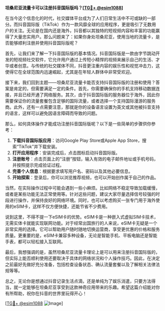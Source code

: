 **坦桑尼亚流量卡可以注册抖音国际版吗？[[TG💪+ @esim1088](https://t.me/s/esim1088)]**

在当今这个信息化的时代，社交媒体平台成为了人们日常生活中不可或缺的一部分。而抖音国际版（TikTok）作为一款风靡全球的应用程序，更是吸引了无数用户的关注。无论是在国内还是海外，抖音都以其独特的短视频内容和丰富的功能赢得了大量忠实用户。那么问题来了：如果你身处坦桑尼亚，使用当地的流量卡，是否能够顺利注册并使用抖音国际版呢？

首先，让我们来了解一下抖音国际版的基本情况。抖音国际版是一款由字节跳动开发的短视频社交软件，它允许用户通过上传短小精悍的视频来展示自己的生活、才华或者创意。与传统的社交媒体不同，抖音更注重内容的娱乐性和视觉冲击力，这使得它在全球范围内迅速崛起，尤其是在年轻人群体中非常受欢迎。

接下来，我们回到主题——坦桑尼亚流量卡能否支持抖音国际版的注册和使用？答案是肯定的，但需要满足一定的条件。首先，你需要确保你的手机支持移动数据连接，并且已经开通了网络服务。其次，由于抖音国际版的服务器位于海外，因此你需要保证你的流量套餐包含足够的国际流量，或者选择一个支持国际漫游的服务商。此外，还有一点需要注意，那就是你的设备语言设置为英文或其他被抖音支持的语言，这样可以避免因语言障碍而导致的问题。

那么，如何具体操作才能成功注册抖音国际版呢？以下是一些简单的步骤供你参考：

1. **下载抖音国际版应用**：访问Google Play Store或Apple App Store，搜索“TikTok”并下载安装。
2. **打开应用程序**：安装完成后，点击图标启动抖音国际版。
3. **注册账号**：点击页面上的“注册”按钮，输入有效的电子邮件地址或手机号码，并按照提示完成验证过程。
4. **完善个人信息**：根据要求填写用户名、密码以及其他必要信息。
5. **开始探索**：登录后，你可以浏览推荐视频，也可以开始创作属于自己的作品。

当然，在实际操作过程中可能会遇到一些小麻烦。比如网络不稳定导致加载缓慢，或者是某些功能无法正常使用等。针对这些问题，建议大家尽量选择信号较强的时段进行操作，并保持良好的网络环境。同时，也可以考虑购买一张专门用于海外使用的eSIM卡，这样不仅方便快捷，还能节省不少费用。

说到这里，不得不提一下eSIM卡的优势。eSIM卡是一种嵌入式虚拟SIM卡技术，无需实体卡就能实现联网功能。对于经常出国旅行的人来说，eSIM卡无疑是一个非常实用的选择。它可以帮助用户随时随地切换运营商，享受更优惠的价格和服务质量。更重要的是，eSIM卡兼容多种设备，无论是智能手机、平板电脑还是智能手表，都可以轻松接入互联网。

最后，我想强调的是，虽然坦桑尼亚流量卡理论上是可以用来注册抖音国际版的，但实际上能否顺利使用还要取决于具体的网络状况和个人操作技巧。因此，在决定之前最好先做好充分准备，包括检查设备状态、确认流量套餐以及了解相关法律法规等等。

总之，无论你是想通过抖音记录生活点滴，还是单纯为了娱乐消遣，只要方法得当，就一定能够在坦桑尼亚享受到这款神奇应用带来的乐趣。希望这篇介绍能对你有所帮助，祝你在抖音的世界里玩得开心！

[[TG💪+ @esim1088](https://t.me/s/esim1088) ![Image](https://i.postimg.cc/4NQfJmqS/Snipaste-2025-05-13-00-14-12.png)]